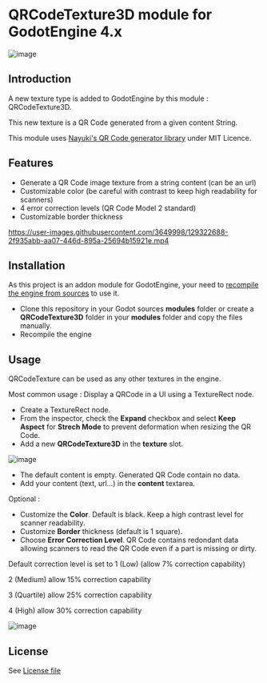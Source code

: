 QRCodeTexture3D module for GodotEngine 4.x
========================================

![image](https://user-images.githubusercontent.com/3649998/129288546-55b03061-2dd1-4555-9b6b-9409c503355f.png)

Introduction
------------

A new texture type is added to GodotEngine by this module : QRCodeTexture3D.

This new texture is a QR Code generated from a given content String.

This module uses [Nayuki's QR Code generator library](https://www.nayuki.io/page/qr-code-generator-library) under MIT Licence.

Features
--------

* Generate a QR Code image texture from a string content (can be an url)
* Customizable color (be careful with contrast to keep high readability for scanners)
* 4 error correction levels (QR Code Model 2 standard)
* Customizable border thickness

https://user-images.githubusercontent.com/3649998/129322688-2f935abb-aa07-446d-895a-25694b15921e.mp4

Installation
------------

As this project is an addon module for GodotEngine, your need to [recompile the engine from sources](https://docs.godotengine.org/en/stable/development/compiling/index.html) to use it.

* Clone this repository in your Godot sources **modules** folder or create a **QRCodeTexture3D** folder in your **modules** folder and copy the files manually.
* Recompile the engine

Usage
-----

QRCodeTexture can be used as any other textures in the engine.

Most common usage : Display a QRCode in a UI using a TextureRect node.

* Create a TextureRect node.
* From the inspector, check the **Expand** checkbox and select **Keep Aspect** for **Strech Mode** to prevent deformation when resizing the QR Code.
* Add a new **QRCodeTexture3D** in the **texture** slot.

![image](https://user-images.githubusercontent.com/3649998/129286912-ba39c662-4258-4982-a334-beebfb0aecf5.png)

* The default content is empty. Generated QR Code contain no data.
* Add your content (text, url...) in the **content** textarea.

Optional :

* Customize the **Color**. Default is black. Keep a high contrast level for scanner readability.
* Customize **Border** thickness (default is 1 square).
* Choose **Error Correction Level**. QR Code contains redondant data allowing scanners to read the QR Code even if a part is missing or dirty.

Default correction level is set to 1 (Low) (allow 7% correction capability)

2 (Medium) allow 15% correction capability

3 (Quartile) allow 25% correction capability

4 (High) allow 30% correction capability

![image](https://user-images.githubusercontent.com/3649998/129288506-3b33892a-ea43-4bd7-a584-c034644a538e.png)

License
-------

See [License file](./LICENSE)
